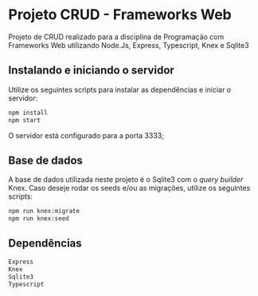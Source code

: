 # Projeto CRUD - Frameworks Web

Projeto de CRUD realizado para a disciplina de Programação com Frameworks Web utilizando Node.Js, Express, Typescript, Knex e Sqlite3

## Instalando e iniciando o servidor

Utilize os seguintes scripts para instalar as dependências e iniciar o servidor:

```bash
npm install
npm start
```

O servidor está configurado para a porta 3333;

## Base de dados

A base de dados utilizada neste projeto é o Sqlite3 com o *query builder* Knex.
Caso deseje rodar os seeds e/ou as migrações, utilize os seguintes scripts:

```python
npm run knex:migrate
npm run knex:seed
```

## Dependências

```python
Express
Knex
Sqlite3
Typescript
```

